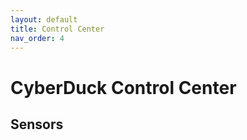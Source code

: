 ```yaml
---
layout: default
title: Control Center
nav_order: 4
---
```


# CyberDuck Control Center



## Sensors

 





